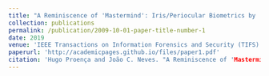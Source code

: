 ```yaml
---
title: "A Reminiscence of 'Mastermind': Iris/Periocular Biometrics by 'In-Set' CNN Iterative Analysis"
collection: publications
permalink: /publication/2009-10-01-paper-title-number-1
date: 2019
venue: 'IEEE Transactions on Information Forensics and Security (TIFS)'
paperurl: 'http://academicpages.github.io/files/paper1.pdf'
citation: 'Hugo Proença and João C. Neves. "A Reminiscence of 'Mastermind': Iris/Periocular Biometrics by 'In-Set' CNN Iterative Analysis" <i>IEEE Transactions on Information Forensics and Security (TIFS)</i>, 14(7), 2019.'
---
```

